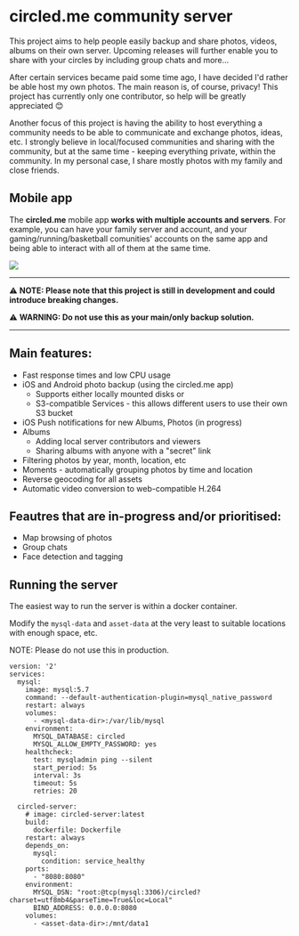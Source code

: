 # circled.me community server
This project aims to help people easily backup and share photos, videos, albums on their own server.
Upcoming releases will further enable you to share with your circles by including group chats and more...  

After certain services became paid some time ago, I have decided I'd rather be able host my own photos.
The main reason is, of course, privacy! This project has currently only one contributor, so help will be greatly appreciated 😊

Another focus of this project is having the ability to host everything a community needs to be able to communicate and exchange photos, ideas, etc.
I strongly believe in local/focused communities and sharing with the community, but at the same time - keeping everything private, within the community.
In my personal case, I share mostly photos with my family and close friends.

## Mobile app
The **circled.me** mobile app **works with multiple accounts and servers**. For example, you can have your family server and account, and your gaming/running/basketball comunities' accounts on the same app and being able to interact with all of them at the same time.

<img src="https://app.circled.me/screenshots.jpg"/>

___

⚠️ **NOTE: Please note that this project is still in development and could introduce breaking changes.**

⚠️ **WARNING: Do not use this as your main/only backup solution.**

___


## Main features:
- Fast response times and low CPU usage
- iOS and Android photo backup (using the circled.me app)
  - Supports either locally mounted disks or
  - S3-compatible Services - this allows different users to use their own S3 bucket
- iOS Push notifications for new Albums, Photos (in progress)
- Albums
  - Adding local server contributors and viewers
  - Sharing albums with anyone with a "secret" link
- Filtering photos by year, month, location, etc
- Moments - automatically grouping photos by time and location
- Reverse geocoding for all assets
- Automatic video conversion to web-compatible H.264


## Feautres that are in-progress and/or prioritised:
- Map browsing of photos
- Group chats
- Face detection and tagging

## Running the server
The easiest way to run the server is within a docker container. 

Modify the `mysql-data` and `asset-data` at the very least to suitable locations with enough space, etc.

NOTE: Please do not use this in production. 

```yaml:
version: '2'
services:
  mysql:
    image: mysql:5.7
    command: --default-authentication-plugin=mysql_native_password
    restart: always
    volumes:
      - <mysql-data-dir>:/var/lib/mysql
    environment:
      MYSQL_DATABASE: circled
      MYSQL_ALLOW_EMPTY_PASSWORD: yes
    healthcheck:
      test: mysqladmin ping --silent
      start_period: 5s
      interval: 3s
      timeout: 5s
      retries: 20

  circled-server:
    # image: circled-server:latest
    build:
      dockerfile: Dockerfile
    restart: always
    depends_on:
      mysql:
        condition: service_healthy
    ports:
      - "8080:8080"
    environment:
      MYSQL_DSN: "root:@tcp(mysql:3306)/circled?charset=utf8mb4&parseTime=True&loc=Local"
      BIND_ADDRESS: 0.0.0.0:8080
    volumes:
      - <asset-data-dir>:/mnt/data1
```
